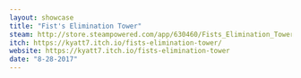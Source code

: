 ```yaml
---
layout: showcase
title: "Fist's Elimination Tower"
steam: http://store.steampowered.com/app/630460/Fists_Elimination_Tower/
itch: https://kyatt7.itch.io/fists-elimination-tower/
website: https://kyatt7.itch.io/fists-elimination-tower
date: "8-28-2017"
---
```

